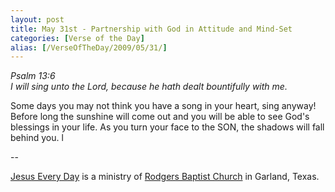 ```yaml
---
layout: post
title: May 31st - Partnership with God in Attitude and Mind-Set
categories: [Verse of the Day]
alias: [/VerseOfTheDay/2009/05/31/]
---
```


_Psalm 13:6  
I will sing unto the Lord, because he hath dealt bountifully with
me._

Some days you may not think you have a song in your heart, sing
anyway! Before long the sunshine will come out and you will be able
to see God's blessings in your life. As you turn your face to the
SON, the shadows will fall behind you. l

 --

<a href=http://jesuseveryday.net>Jesus Every Day</a> is a ministry of <a href=http://rodgersbaptist.net>Rodgers Baptist Church</a> in Garland, Texas.
